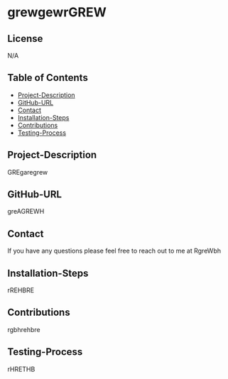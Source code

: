 
  # grewgewrGREW

  ## License
  N/A
 



  ## Table of Contents
  * [Project-Description](#Project-Description)  
  * [GitHub-URL](#GitHub-URL)
  * [Contact](#Contact)  
  * [Installation-Steps](#Installation-Steps)  
  * [Contributions](#Contributions)
  * [Testing-Process](#Testing-Process)

  ## Project-Description
  GREgaregrew

  ## GitHub-URL
  greAGREWH

  ## Contact
  If you have any questions please feel free to reach out to me at RgreWbh

  ## Installation-Steps
  rREHBRE

  ## Contributions 
 rgbhrehbre

  ## Testing-Process 
  rHRETHB

